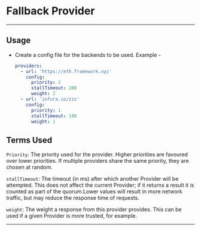 # Fallback Provider

---

## Usage

- Create a config file for the backends to be used. Example -

  ```yaml
  providers:
    - url: 'https://eth.framework.xyz'
      config: 
        priority: 2
        stallTimeout: 200
        weight: 2
    - url: 'infura.io/zzz'
      config:
        priority: 1
        stallTimeout: 100
        weight: 1
  ```

## Terms Used

  `Priority`: The priority used for the provider. Higher priorities are favoured over lower priorities. If multiple providers share the same priority, they are chosen at random.


  `stallTimeout`: The timeout (in ms) after which another Provider will be attempted. This does not affect the current Provider; if it returns a result it is counted as part of the quorum.Lower values will result in more network traffic, but may reduce the response time of requests.


  `weight`: The weight a response from this provider provides. This can be used if a given Provider is more trusted, for example.
  

---
